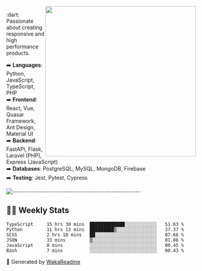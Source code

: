 <img src="https://github-readme-stats.vercel.app/api?username=iguit0&show_icons=true&include_all_commits=true&count_private=true&theme=dracula" min-width="400px" max-width="400px" width="400px" align="right" />

<p align="left"> 
  :dart: Passionate about creating responsive and high performance products.
</p>

<p align="left">
  ➡️ <strong>Languages</strong>: Python, JavaScript, TypeScript, PHP<br>
  ➡️ <strong>Frontend</strong>: React, Vue, Quasar Framework, Ant Design, Material UI<br>
  ➡️ <strong>Backend</strong>: FastAPI, Flask, Laravel (PHP), Express (JavaScript)<br>
  ➡️ <strong>Databases</strong>: PostgreSQL, MySQL, MongoDB, Firebase<br>
  ➡️ <strong>Testing</strong>: Jest, Pytest, Cypress<br>
</p>

![-----------------------------------------------------](https://raw.githubusercontent.com/andreasbm/readme/master/assets/lines/vintage.png)

## :man_technologist: Weekly Stats
<!--START_SECTION:waka-->

```text
TypeScript     15 hrs 30 mins  █████████████░░░░░░░░░░░░   51.63 %
Python         11 hrs 13 mins  █████████▒░░░░░░░░░░░░░░░   37.37 %
SCSS           2 hrs 18 mins   ██░░░░░░░░░░░░░░░░░░░░░░░   07.66 %
JSON           33 mins         ▒░░░░░░░░░░░░░░░░░░░░░░░░   01.86 %
JavaScript     8 mins          ░░░░░░░░░░░░░░░░░░░░░░░░░   00.45 %
Bash           7 mins          ░░░░░░░░░░░░░░░░░░░░░░░░░   00.43 %
```

<!--END_SECTION:waka-->

🚀 Generated by [WakaReadme](https://github.com/athul/waka-readme)
